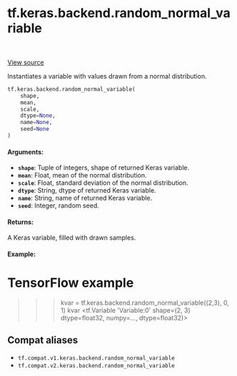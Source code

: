 <div itemscope itemtype="http://developers.google.com/ReferenceObject">
<meta itemprop="name" content="tf.keras.backend.random_normal_variable" />
<meta itemprop="path" content="Stable" />
</div>

# tf.keras.backend.random_normal_variable

<!-- Insert buttons and diff -->

<table class="tfo-notebook-buttons tfo-api" align="left">
</table>

<a target="_blank" href="/code/stable/tensorflow/python/keras/backend.py">View source</a>



Instantiates a variable with values drawn from a normal distribution.

``` python
tf.keras.backend.random_normal_variable(
    shape,
    mean,
    scale,
    dtype=None,
    name=None,
    seed=None
)
```



<!-- Placeholder for "Used in" -->


#### Arguments:


* <b>`shape`</b>: Tuple of integers, shape of returned Keras variable.
* <b>`mean`</b>: Float, mean of the normal distribution.
* <b>`scale`</b>: Float, standard deviation of the normal distribution.
* <b>`dtype`</b>: String, dtype of returned Keras variable.
* <b>`name`</b>: String, name of returned Keras variable.
* <b>`seed`</b>: Integer, random seed.


#### Returns:

A Keras variable, filled with drawn samples.



#### Example:



# TensorFlow example
>>> kvar = tf.keras.backend.random_normal_variable((2,3), 0, 1)
>>> kvar
<tf.Variable 'Variable:0' shape=(2, 3) dtype=float32, numpy=...,
dtype=float32)>

## Compat aliases

* `tf.compat.v1.keras.backend.random_normal_variable`
* `tf.compat.v2.keras.backend.random_normal_variable`

